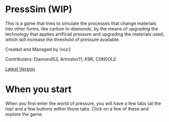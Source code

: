 # PressSim (WIP)
This is a game that tries to simulate the processes that change materials into other forms, like carbon to diamonds, by the means of upgrading the technology that applies artificial pressure and upgrading the materials used, which will increase the threshold of pressure available.

Created and Managed by lvoz2

Contributers: Diamond53, Artinator11, K9R, C0N5OLE

[Latest Version](https://lvoz2.github.io/PressSim/#pressure_creation)

# When you start
When you first enter the world of pressure, you will have a few tabs (at the top) and a few buttons within those tabs. Click on a few of these and explore the game.
